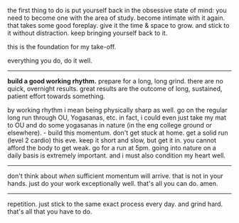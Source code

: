 the first thing to do is put yourself back in the obsessive state of mind: you need to become one with the area of study. become intimate with it again. that takes some good foreplay. give it the time & space to grow. and stick to it without distraction. keep bringing yourself back to it.

this is the foundation for my take-off.

everything you do, do it well.

---

**build a good working rhythm.**  prepare for a long, long grind. there are no quick, overnight results. great results are the outcome of long, sustained, patient effort towards something.

by working rhythm i mean being physically sharp as well. go on the regular long run through OU, Yogasanas, etc. in fact, i could even just take my mat to OU and do some yogasanas in nature (in the eng college ground or elsewhere). - build this momentum. don't get stuck at home. get a solid run (level 2 cardio) this eve. keep it short and slow, but get it in. you cannot afford the body to get weak. go for a run at 5pm. going into nature on a daily basis is extremely important. and i must also condition my heart well.

---

don't think about *when* sufficient momentum will arrive. that is not in your hands. just do your work exceptionally well. that's all you can do. amen.

---

repetition. just stick to the same exact process every day. and grind hard. that's all that you have to do.




